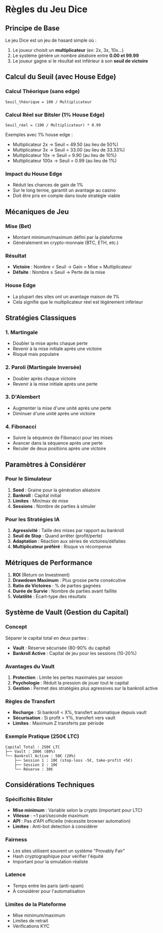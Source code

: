 # Règles du Jeu Dice

## Principe de Base

Le jeu Dice est un jeu de hasard simple où :
1. Le joueur choisit un **multiplicateur** (ex: 2x, 3x, 10x...)
2. Le système génère un nombre aléatoire entre **0.00 et 99.99**
3. Le joueur gagne si le résultat est inférieur à son **seuil de victoire**

## Calcul du Seuil (avec House Edge)

### Calcul Théorique (sans edge)
```
Seuil_théorique = 100 / Multiplicateur
```

### Calcul Réel sur Bitsler (1% House Edge)
```
Seuil_réel = (100 / Multiplicateur) * 0.99
```

Exemples avec 1% house edge :
- Multiplicateur 2x → Seuil = 49.50 (au lieu de 50%)
- Multiplicateur 3x → Seuil = 33.00 (au lieu de 33.33%)
- Multiplicateur 10x → Seuil = 9.90 (au lieu de 10%)
- Multiplicateur 100x → Seuil = 0.99 (au lieu de 1%)

### Impact du House Edge
- Réduit les chances de gain de 1%
- Sur le long terme, garantit un avantage au casino
- Doit être pris en compte dans toute stratégie viable

## Mécaniques de Jeu

### Mise (Bet)
- Montant minimum/maximum défini par la plateforme
- Généralement en crypto-monnaie (BTC, ETH, etc.)

### Résultat
- **Victoire** : Nombre < Seuil → Gain = Mise × Multiplicateur
- **Défaite** : Nombre ≥ Seuil → Perte de la mise

### House Edge
- La plupart des sites ont un avantage maison de 1%
- Cela signifie que le multiplicateur réel est légèrement inférieur

## Stratégies Classiques

### 1. Martingale
- Doubler la mise après chaque perte
- Revenir à la mise initiale après une victoire
- Risqué mais populaire

### 2. Paroli (Martingale Inversée)
- Doubler après chaque victoire
- Revenir à la mise initiale après une perte

### 3. D'Alembert
- Augmenter la mise d'une unité après une perte
- Diminuer d'une unité après une victoire

### 4. Fibonacci
- Suivre la séquence de Fibonacci pour les mises
- Avancer dans la séquence après une perte
- Reculer de deux positions après une victoire

## Paramètres à Considérer

### Pour le Simulateur
1. **Seed** : Graine pour la génération aléatoire
2. **Bankroll** : Capital initial
3. **Limites** : Min/max de mise
4. **Sessions** : Nombre de parties à simuler

### Pour les Stratégies IA
1. **Agressivité** : Taille des mises par rapport au bankroll
2. **Seuil de Stop** : Quand arrêter (profit/perte)
3. **Adaptation** : Réaction aux séries de victoires/défaites
4. **Multiplicateur préféré** : Risque vs récompense

## Métriques de Performance

1. **ROI** (Return on Investment)
2. **Drawdown Maximum** : Plus grosse perte consécutive
3. **Ratio de Victoires** : % de parties gagnées
4. **Durée de Survie** : Nombre de parties avant faillite
5. **Volatilité** : Écart-type des résultats

## Système de Vault (Gestion du Capital)

### Concept
Séparer le capital total en deux parties :
- **Vault** : Réserve sécurisée (80-90% du capital)
- **Bankroll Active** : Capital de jeu pour les sessions (10-20%)

### Avantages du Vault
1. **Protection** : Limite les pertes maximales par session
2. **Psychologie** : Réduit la pression de jouer tout le capital
3. **Gestion** : Permet des stratégies plus agressives sur la bankroll active

### Règles de Transfert
- **Recharge** : Si bankroll < X%, transfert automatique depuis vault
- **Sécurisation** : Si profit > Y%, transfert vers vault
- **Limites** : Maximum Z transferts par période

### Exemple Pratique (250€ LTC)
```
Capital Total : 250€ LTC
├── Vault : 200€ (80%)
└── Bankroll Active : 50€ (20%)
    ├── Session 1 : 10€ (stop-loss -5€, take-profit +5€)
    ├── Session 2 : 10€
    └── Réserve : 30€
```

## Considérations Techniques

### Spécificités Bitsler
- **Mise minimum** : Variable selon la crypto (important pour LTC)
- **Vitesse** : ~1 pari/seconde maximum
- **API** : Pas d'API officielle (nécessite browser automation)
- **Limites** : Anti-bot detection à considérer

### Fairness
- Les sites utilisent souvent un système "Provably Fair"
- Hash cryptographique pour vérifier l'équité
- Important pour la simulation réaliste

### Latence
- Temps entre les paris (anti-spam)
- À considérer pour l'automatisation

### Limites de la Plateforme
- Mise minimum/maximum
- Limites de retrait
- Vérifications KYC
